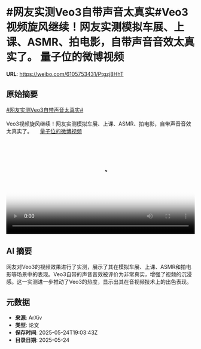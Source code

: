 # #网友实测Veo3自带声音太真实#Veo3视频旋风继续！网友实测模拟车展、上课、ASMR、拍电影，自带声音音效太真实了。 量子位的微博视频

**URL**: https://weibo.com/6105753431/Ptgzj8HhT

## 原始摘要

<a href="https://m.weibo.cn/search?containerid=231522type%3D1%26t%3D10%26q%3D%23%E7%BD%91%E5%8F%8B%E5%AE%9E%E6%B5%8BVeo3%E8%87%AA%E5%B8%A6%E5%A3%B0%E9%9F%B3%E5%A4%AA%E7%9C%9F%E5%AE%9E%23&amp;extparam=%23%E7%BD%91%E5%8F%8B%E5%AE%9E%E6%B5%8BVeo3%E8%87%AA%E5%B8%A6%E5%A3%B0%E9%9F%B3%E5%A4%AA%E7%9C%9F%E5%AE%9E%23" data-hide=""><span class="surl-text">#网友实测Veo3自带声音太真实#</span></a><br><br>Veo3视频旋风继续！网友实测模拟车展、上课、ASMR、拍电影，自带声音音效太真实了。 <a href="https://video.weibo.com/show?fid=1034:5169611230871581" data-hide=""><span class="url-icon"><img style="width: 1rem;height: 1rem" src="https://h5.sinaimg.cn/upload/2015/09/25/3/timeline_card_small_video_default.png" referrerpolicy="no-referrer"></span><span class="surl-text">量子位的微博视频</span></a> <br clear="both"><div style="clear: both"></div><video controls="controls" poster="https://tvax2.sinaimg.cn/orj480/006Fd7o3ly1i1puru5kbkj30u01hc40e.jpg" style="width: 100%"><source src="https://f.video.weibocdn.com/o0/K5CFqp9llx08otHn5Lzy01041200kttN0E010.mp4?label=mp4_720p&amp;template=720x1280.24.0&amp;ori=0&amp;ps=1CwnkDw1GXwCQx&amp;Expires=1748116889&amp;ssig=Rq8zR6K%2BBY&amp;KID=unistore,video"><source src="https://f.video.weibocdn.com/o0/dtqzvlwLlx08otHmEBN601041200cut20E010.mp4?label=mp4_hd&amp;template=540x960.24.0&amp;ori=0&amp;ps=1CwnkDw1GXwCQx&amp;Expires=1748116889&amp;ssig=rFd2RRfitA&amp;KID=unistore,video"><source src="https://f.video.weibocdn.com/o0/LBVb5vxdlx08otHmx4N20104120073bG0E010.mp4?label=mp4_ld&amp;template=360x640.24.0&amp;ori=0&amp;ps=1CwnkDw1GXwCQx&amp;Expires=1748116889&amp;ssig=eYCLmUP2g7&amp;KID=unistore,video"><p>视频无法显示，请前往<a href="https://video.weibo.com/show?fid=1034%3A5169611230871581" target="_blank" rel="noopener noreferrer">微博视频</a>观看。</p></video>

## AI 摘要

网友对Veo3的视频效果进行了实测，展示了其在模拟车展、上课、ASMR和拍电影等场景中的表现。Veo3自带的声音音效被评价为非常真实，增强了视频的沉浸感。这一实测进一步推动了Veo3的热度，显示出其在音视频技术上的出色表现。

## 元数据

- **来源**: ArXiv
- **类型**: 论文
- **保存时间**: 2025-05-24T19:03:43Z
- **目录日期**: 2025-05-24
